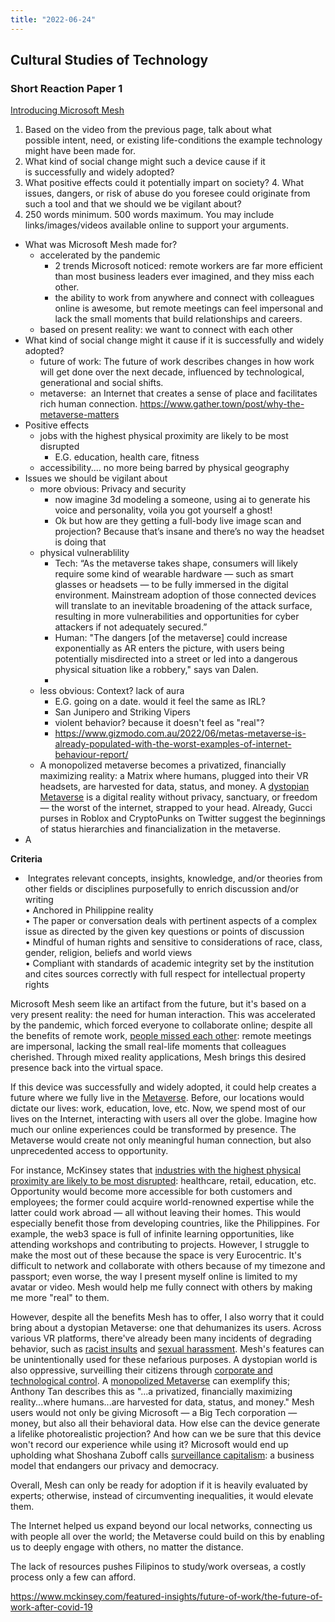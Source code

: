 ```yaml
---
title: "2022-06-24"
---
```

## Cultural Studies of Technology
### Short Reaction Paper 1
[Introducing Microsoft Mesh](https://www.youtube.com/watch?v=Jd2GK0qDtRg)
1. Based on the video from the previous page, talk about what possible intent, need, or existing life-conditions the example technology might have been made for.
2. What kind of social change might such a device cause if it is successfully and widely adopted?
3. What positive effects could it potentially impart on society?
4. What issues, dangers, or risk of abuse do you foresee could originate from such a tool and that we should we be vigilant about?
5. 250 words minimum. 500 words maximum. You may include links/images/videos available online to support your arguments.

- What was Microsoft Mesh made for?
	- accelerated by the pandemic
		- 2 trends Microsoft noticed: remote workers are far more efficient than most business leaders ever imagined, and they miss each other.
		- the ability to work from anywhere and connect with colleagues online is awesome, but remote meetings can feel impersonal and lack the small moments that build relationships and careers.
	- based on present reality: we want to connect with each other
- What kind of social change might it cause if it is successfully and widely adopted?
	- future of work: The future of work describes changes in how work will get done over the next decade, influenced by technological, generational and social shifts.
	-  metaverse:  an Internet that creates a sense of place and facilitates rich human connection. https://www.gather.town/post/why-the-metaverse-matters
- Positive effects
	- jobs with the highest physical proximity are likely to be most disrupted
		- E.G. education, health care, fitness
	- accessibility.... no more being barred by physical geography
- Issues we should be vigilant about
	- more obvious: Privacy and security
		- now imagine 3d modeling a someone, using ai to generate his voice and personality, voila you got yourself a ghost!
		- Ok but how are they getting a full-body live image scan and projection? Because that’s insane and there’s no way the headset is doing that 
	- physical vulnerablility
		- Tech: “As the metaverse takes shape, consumers will likely require some kind of wearable hardware — such as smart glasses or headsets — to be fully immersed in the digital environment. Mainstream adoption of those connected devices will translate to an inevitable broadening of the attack surface, resulting in more vulnerabilities and opportunities for cyber attackers if not adequately secured.”
		- Human: "The dangers [of the metaverse] could increase exponentially as AR enters the picture, with users being potentially misdirected into a street or led into a dangerous physical situation like a robbery," says van Dalen.
		- 
	- less obvious: Context? lack of aura
		- E.G. going on a date. would it feel the same as IRL?
		- San Junipero and Striking Vipers
		- violent behavior? because it doesn't feel as "real"?
		- https://www.gizmodo.com.au/2022/06/metas-metaverse-is-already-populated-with-the-worst-examples-of-internet-behaviour-report/
	- A monopolized metaverse becomes a privatized, financially maximizing reality: a Matrix where humans, plugged into their VR headsets, are harvested for data, status, and money. A [dystopian Metaverse](https://nwn.blogs.com/nwn/2021/08/neal-stephenson-metaverse-snow-crash-utopia-dystopia.html#more) is a digital reality without privacy, sanctuary, or freedom — the worst of the internet, strapped to your head. Already, Gucci purses in Roblox and CryptoPunks on Twitter suggest the beginnings of status hierarchies and financialization in the metaverse.
- A

**Criteria**
-  Integrates relevant concepts, insights, knowledge, and/or theories from other fields or disciplines purposefully to enrich discussion and/or writing  
• Anchored in Philippine reality  
• The paper or conversation deals with pertinent aspects of a complex issue as directed by the given key questions or points of discussion  
• Mindful of human rights and sensitive to considerations of race, class, gender, religion, beliefs and world views  
• Compliant with standards of academic integrity set by the institution and cites sources correctly with full respect for intellectual property rights



Microsoft Mesh seem like an artifact from the future, but it's based on a very present reality: the need for human interaction. This was accelerated by the pandemic, which forced everyone to collaborate online; despite all the benefits of remote work, [people missed each other](https://news.microsoft.com/innovation-stories/mesh-for-microsoft-teams/): remote meetings are impersonal, lacking the small real-life moments that colleagues cherished. Through mixed reality applications, Mesh brings this desired presence back into the virtual space.

If this device was successfully and widely adopted, it could help creates a future where we fully live in the [Metaverse](https://www.gather.town/post/why-the-metaverse-matters). Before, our locations would dictate our lives: work, education, love, etc. Now, we spend most of our lives on the Internet, interacting with users all over the globe. Imagine how much our online experiences could be transformed by presence. The Metaverse would create not only meaningful human connection, but also unprecedented access to opportunity. 

For instance, McKinsey states that [industries with the highest physical proximity are likely to be most disrupted](https://www.mckinsey.com/featured-insights/future-of-work/the-future-of-work-after-covid-19): healthcare, retail, education, etc. Opportunity would become more accessible for both customers and employees; the former could acquire world-renowned expertise while the latter could work abroad — all without leaving their homes. This would especially benefit those from developing countries, like the Philippines. For example, the web3 space is full of infinite learning opportunities, like attending workshops and contributing to projects. However, I struggle to make the most out of these because the space is very Eurocentric. It's difficult to network and collaborate with others because of my timezone and passport; even worse, the way I present myself online is limited to my avatar or video. Mesh would help me fully connect with others by making me more "real" to them.

However, despite all the benefits Mesh has to offer, I also worry that it could bring about a dystopian Metaverse: one that dehumanizes its users. Across various VR platforms, there've already been many incidents of degrading behavior, such as [racist insults](https://www.cnbc.com/2022/06/20/cto-racism-could-ruin-metaverse-if-tech-doesnt-improve-diversity-now.html) and [sexual harassment](https://www.technologyreview.com/2021/12/16/1042516/the-metaverse-has-a-groping-problem/). Mesh's features can be unintentionally used for these nefarious purposes. A dystopian world  is also oppressive, surveilling their citizens through [corporate and technological control](https://libraryguides.mdc.edu/c.php?g=957851&p=6914808). A [monopolized Metaverse](https://reboothq.substack.com/p/metaverse) can exemplify this; Anthony Tan describes this as "...a privatized, financially maximizing reality...where humans...are harvested for data, status, and money." Mesh users would not only be giving Microsoft — a Big Tech corporation — money, but also all their behavioral data. How else can the device generate a lifelike photorealistic projection? And how can we be sure that this device won't record our experience while using it? Microsoft would end up upholding what Shoshana Zuboff calls [surveillance capitalism](https://www.nytimes.com/2020/01/24/opinion/sunday/surveillance-capitalism.html): a business model that endangers our privacy and democracy.

Overall, Mesh can only be ready for adoption if it is heavily evaluated by experts; otherwise, instead of circumventing inequalities, it would elevate them.


The Internet helped us expand beyond our local networks, connecting us with people all over the world; the Metaverse could build on this by enabling us to deeply engage with others, no matter the distance. 

The lack of resources pushes Filipinos to study/work overseas, a costly process only a few can afford. 




https://www.mckinsey.com/featured-insights/future-of-work/the-future-of-work-after-covid-19


